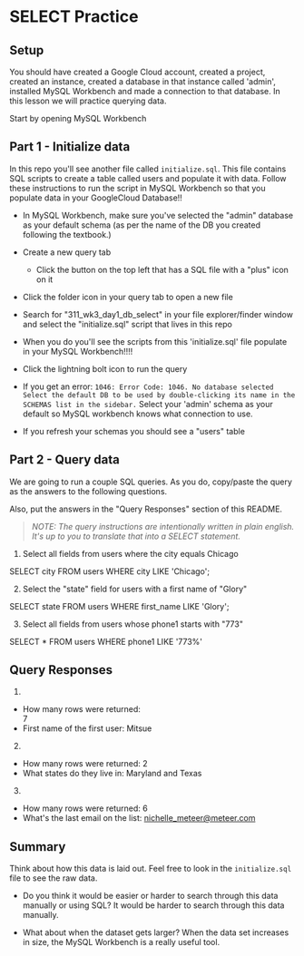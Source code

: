 # SELECT Practice

## Setup

You should have created a Google Cloud account, created a project, created an instance, created a database in that instance called 'admin', installed MySQL Workbench and made a connection to that database. In this lesson we will practice querying data.

Start by opening MySQL Workbench

## Part 1 - Initialize data

In this repo you'll see another file called `initialize.sql`. This file contains SQL scripts to create a table called users and populate it with data. Follow these instructions to run the script in MySQL Workbench so that you populate data in your GoogleCloud Database!!

* In MySQL Workbench, make sure you've selected the "admin" database as your default schema (as per the name of the DB you created following the textbook.)

* Create a new query tab
  * Click the button on the top left that has a SQL file with a "plus" icon on it

* Click the folder icon in your query tab to open a new file

* Search for "311_wk3_day1_db_select" in your file explorer/finder window and select the "initialize.sql" script that lives in this repo

* When you do you'll see the scripts from this 'initialize.sql' file populate in your MySQL Workbench!!!!

* Click the lightning bolt icon to run the query

* If you get an error: `1046: Error Code: 1046. No database selected Select the default DB to be used by double-clicking its name in the SCHEMAS list in the sidebar.` Select your 'admin' schema as your default so MySQL workbench knows what connection to use.

* If you refresh your schemas you should see a "users" table

## Part 2 - Query data

We are going to run a couple SQL queries. As you do, copy/paste the query as the answers to the following questions.

Also, put the answers in the "Query Responses" section of this README.

> *NOTE: The query instructions are intentionally written in plain english. It's up to you to translate that into a SELECT statement.*

1. Select all fields from users where the city equals Chicago

  SELECT city FROM users WHERE city LIKE 'Chicago';

2. Select the "state" field for users with a first name of "Glory"

  SELECT state FROM users WHERE first_name LIKE 'Glory'; 

3. Select all fields from users whose phone1 starts with "773"

  SELECT * FROM users WHERE phone1 LIKE '773%'

## Query Responses

1.
  * How many rows were returned:  
      7
  * First name of the first user:
      Mitsue

2.
  * How many rows were returned:
      2
  * What states do they live in:
      Maryland and Texas

3.
  * How many rows were returned:
      6
  * What's the last email on the list:
      nichelle_meteer@meteer.com

## Summary

Think about how this data is laid out. Feel free to look in the `initialize.sql` file to see the raw data.

* Do you think it would be easier or harder to search through this data manually or using SQL?
    It would be harder to search through this data manually.

* What about when the dataset gets larger?
    When the data set increases in size, the MySQL Workbench is a really useful tool.